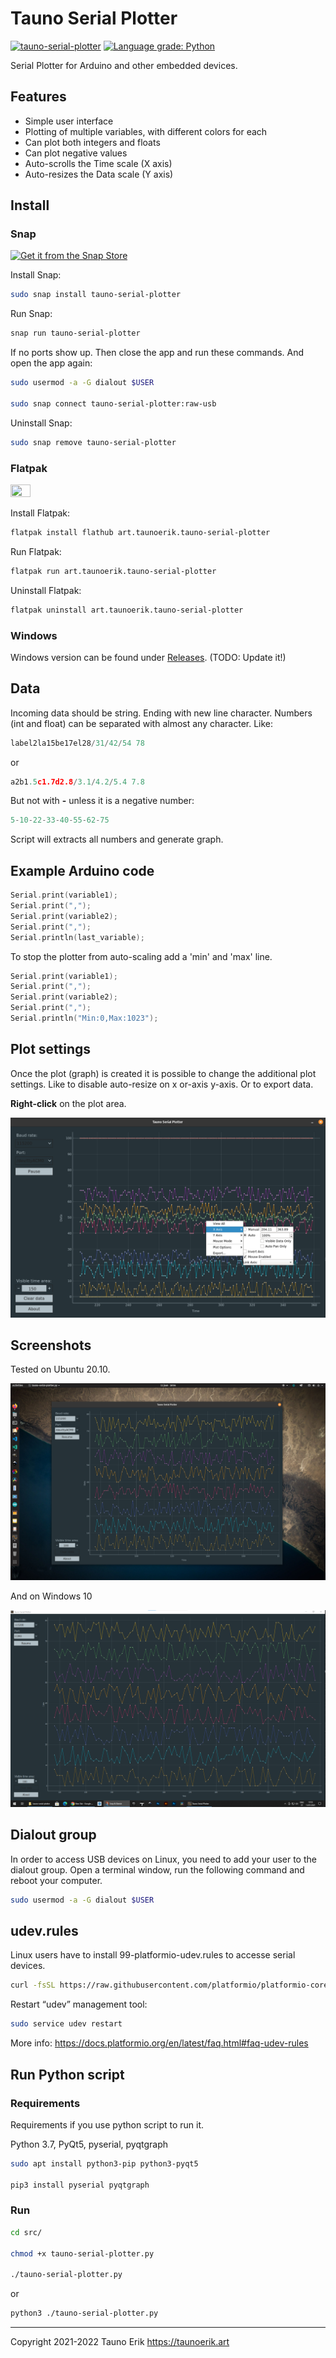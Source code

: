 # Tauno Serial Plotter
[![tauno-serial-plotter](https://snapcraft.io/tauno-serial-plotter/badge.svg)](https://snapcraft.io/tauno-serial-plotter)
[![Language grade: Python](https://img.shields.io/lgtm/grade/python/g/taunoe/tauno-serial-plotter.svg?logo=lgtm&logoWidth=18)](https://lgtm.com/projects/g/taunoe/tauno-serial-plotter/context:python)

Serial Plotter for Arduino and other embedded devices.

## Features

- Simple user interface
- Plotting of multiple variables, with different colors for each
- Can plot both integers and floats
- Can plot negative values
- Auto-scrolls the Time scale (X axis)
- Auto-resizes the Data scale (Y axis)

## Install

### Snap

[![Get it from the Snap Store](https://snapcraft.io/static/images/badges/en/snap-store-white.svg)](https://snapcraft.io/tauno-serial-plotter)

Install Snap:

```Bash
sudo snap install tauno-serial-plotter
```

Run Snap:

```Bash
snap run tauno-serial-plotter
```

If no ports show up. Then close the app and run these commands. And open the app again:

```Bash
sudo usermod -a -G dialout $USER

sudo snap connect tauno-serial-plotter:raw-usb
```

Uninstall Snap:

```Bash
sudo snap remove tauno-serial-plotter
```

### Flatpak

[<img src="https://flathub.org/assets/badges/flathub-badge-en.png" width="25%" height="25%">](https://flathub.org/apps/details/art.taunoerik.tauno-serial-plotter)

Install Flatpak:

```Bash
flatpak install flathub art.taunoerik.tauno-serial-plotter
```

Run Flatpak:

```Bash
flatpak run art.taunoerik.tauno-serial-plotter
```

Uninstall Flatpak:

```Bash
flatpak uninstall art.taunoerik.tauno-serial-plotter
```

### Windows

Windows version can be found under [Releases](https://github.com/taunoe/tauno-serial-plotter/releases). (TODO: Update it!)


## Data

Incoming data should be string. Ending with new line character. Numbers (int and float) can be separated with almost any character.
Like:

```C
label2la15be17el28/31/42/54 78
```

or

```C
a2b1.5c1.7d2.8/3.1/4.2/5.4 7.8
```

But not with **-** unless it is a negative number:

```C
5-10-22-33-40-55-62-75
```

Script will extracts all numbers and generate graph.

## Example Arduino code

```C++
Serial.print(variable1);
Serial.print(",");
Serial.print(variable2);
Serial.print(",");
Serial.println(last_variable);
```

To stop the plotter from auto-scaling add a 'min' and 'max' line.

```C++
Serial.print(variable1);
Serial.print(",");
Serial.print(variable2);
Serial.print(",");
Serial.println("Min:0,Max:1023");
```

## Plot settings

Once the plot (graph) is created it is possible to change the additional plot settings. Like to disable auto-resize on x or-axis y-axis. Or to export data.

**Right-click** on the plot area.

![Graph settings](img/graph-settings.png)

## Screenshots

Tested on Ubuntu 20.10.

![Screenshot on ubuntu](./img/screenshot.png)

And on Windows 10

![Screenshot on ubuntu](./img/screenshot_win10.png)



## Dialout group

In order to access USB devices on Linux, you need to add your user to the dialout group. Open a terminal window, run the following command and reboot your computer.

```Bash
sudo usermod -a -G dialout $USER
```

## udev.rules

Linux users have to install 99-platformio-udev.rules to accesse serial devices.

```Bash
curl -fsSL https://raw.githubusercontent.com/platformio/platformio-core/master/scripts/99-platformio-udev.rules | sudo tee /etc/udev/rules.d/99-platformio-udev.rules
```

Restart “udev” management tool:

```Bash
sudo service udev restart
```

More info: https://docs.platformio.org/en/latest/faq.html#faq-udev-rules

## Run Python script

### Requirements

Requirements if you use python script to run it.

Python 3.7, PyQt5, pyserial, pyqtgraph

```Bash
sudo apt install python3-pip python3-pyqt5

pip3 install pyserial pyqtgraph
```

### Run

```Bash
cd src/

chmod +x tauno-serial-plotter.py

./tauno-serial-plotter.py
```

or

```Bash
python3 ./tauno-serial-plotter.py
```



 ___

Copyright 2021-2022 Tauno Erik https://taunoerik.art
